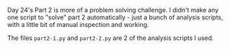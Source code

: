 Day 24's Part 2 is more of a problem solving challenge. I didn't make any one script to "solve" part 2 automatically - just a bunch of analysis scripts, with a little bit of manual inspection and working.

The files `part2-1.py` and `part2-2.py` are 2 of the analysis scripts I used.

